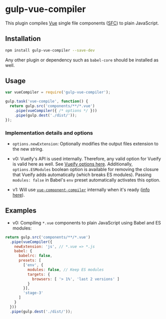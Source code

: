 # gulp-vue-compiler

This plugin compiles [Vue](https://vuejs.org/) single file components ([SFC](https://vuejs.org/v2/guide/single-file-components.html)) to plain JavaScript.

## Installation

```bash
npm install gulp-vue-compiler --save-dev
```

Any other plugin or dependency such as `babel-core` should be installed as well.


## Usage

```javascript
var vueCompiler = require('gulp-vue-compiler');

gulp.task('vue-compile', function() {
  return gulp.src('components/**/*.vue')
    .pipe(vueCompiler({ /* options */ }))
    .pipe(gulp.dest('./dist/'));
});
```

### Implementation details and options

* `options.newExtension`: Optionally modifies the output files extension to the new string.

* v0: Vueify's API is used internally. Therefore, any valid option for Vueify is valid here as well. See [Vueify options here](https://github.com/vuejs/vueify#configuring-options). Additionally, `options.ESModules` boolean option is available for removing the closure that Vueify adds automatically (which breaks ES modules). Passing `modules: false` in Babel's `env` preset automatically activates this option.

* v1: Will use [`vue-component-compiler`](https://github.com/vuejs/vue-component-compiler) internally when it's ready ([info here](https://github.com/vuejs/vue-component-compiler/issues/28)).

## Examples

* v0: Compiling `*.vue` components to plain JavaScript using Babel and ES modules:

```javascript
return gulp.src('components/**/*.vue')
  .pipe(vueCompiler({
    newExtension: 'js', // *.vue => *.js
    babel: {
      babelrc: false,
      presets: [
        ['env', {
          modules: false, // Keep ES modules
          targets: {
            browsers: [ '> 1%', 'last 2 versions' ]
          }
        }],
        'stage-3'
      ]
    }
  }))
  .pipe(gulp.dest('./dist/'));
```
